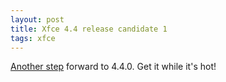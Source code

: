 ```yaml
---
layout: post
title: Xfce 4.4 release candidate 1
tags: xfce
---
```


<a href="http://foo-projects.org/pipermail/xfce-announce/2006-September/000033.html">Another step</a> forward to 4.4.0. Get it while it's hot!
